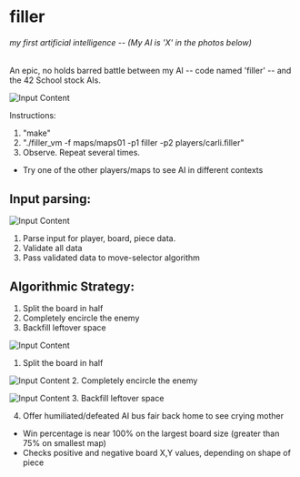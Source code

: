 # filler
###### my first artificial intelligence -- (My AI is 'X' in the photos below)

An epic, no holds barred battle between my AI -- code named 'filler' -- and the 42 School stock AIs.

![Input Content](https://raw.githubusercontent.com/wobula/filler/master/0.png)

Instructions:
1.  "make"
2.  "./filler_vm -f maps/maps01 -p1 filler -p2 players/carli.filler"
3.  Observe. Repeat several times.
 * Try one of the other players/maps to see AI in different contexts

 ## Input parsing:

![Input Content](https://raw.githubusercontent.com/wobula/filler/master/1.png)
1.  Parse input for player, board, piece data.
2.  Validate all data
3.  Pass validated data to move-selector algorithm

## Algorithmic Strategy:

1.  Split the board in half
2.  Completely encircle the enemy
3.  Backfill leftover space

![Input Content](https://raw.githubusercontent.com/wobula/filler/master/2.png)
1.  Split the board in half

![Input Content](https://raw.githubusercontent.com/wobula/filler/master/3.png)
2.  Completely encircle the enemy

![Input Content](https://raw.githubusercontent.com/wobula/filler/master/4.png)
3.  Backfill leftover space

4.  Offer humiliated/defeated AI bus fair back home to see crying mother
 * Win percentage is near 100% on the largest board size (greater than 75% on smallest map)
 * Checks positive and negative board X,Y values, depending on shape of piece